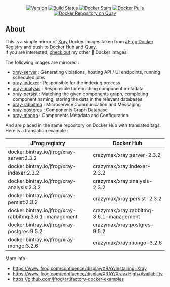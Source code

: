 <p align="center">
  <a href="https://microbadger.com/images/crazymax/xray"><img src="https://images.microbadger.com/badges/version/crazymax/xray.svg?style=flat-square" alt="Version"></a>
  <a href="https://travis-ci.com/crazy-max/docker-xray"><img src="https://img.shields.io/travis/com/crazy-max/docker-xray/master.svg?style=flat-square" alt="Build Status"></a>
  <a href="https://hub.docker.com/r/crazymax/xray/"><img src="https://img.shields.io/docker/stars/crazymax/xray.svg?style=flat-square" alt="Docker Stars"></a>
  <a href="https://hub.docker.com/r/crazymax/xray/"><img src="https://img.shields.io/docker/pulls/crazymax/xray.svg?style=flat-square" alt="Docker Pulls"></a>
  <a href="https://quay.io/repository/crazymax/xray"><img src="https://quay.io/repository/crazymax/xray/status?style=flat-square" alt="Docker Repository on Quay"></a>
</p>

## About

This is a simple mirror of [Xray](https://jfrog.com/xray/) Docker images taken from [JFrog Docker Registry](https://bintray.com/jfrog/reg2) and push to [Docker Hub](https://hub.docker.com/r/crazymax/xray/) and [Quay](https://quay.io/repository/crazymax/xray).<br />
If you are interested, [check out](https://hub.docker.com/r/crazymax/) my other 🐳 Docker images!

The following images are mirrored :

* [xray-server](https://bintray.com/jfrog/reg2/jfrog%3Axray-server) : Generating violations, hosting API / UI endpoints, running scheduled jobs
* [xray-indexer](https://bintray.com/jfrog/reg2/jfrog%3Axray-indexer) : Responsible for the indexing process
* [xray-analysis](https://bintray.com/jfrog/reg2/jfrog%3Axray-analysis) : Responsible for enriching component metadata
* [xray-persist](https://bintray.com/jfrog/reg2/jfrog%3Axray-persist) : Matching the given components graph, completing component naming, storing the data in the relevant databases
* [xray-rabbitmq](https://bintray.com/jfrog/reg2/jfrog%3Axray-rabbitmq) : Microservice Communication and Messaging
* [xray-postgres](https://bintray.com/jfrog/reg2/jfrog%3Axray-postgres) : Components Graph Database
* [xray-mongo](https://bintray.com/jfrog/reg2/jfrog%3Axray-mongo) : Components Metadata and Configuration

And are placed in the same repository on Docker Hub with translated tags. Here is a translation example :

| JFrog registry                                         | Docker Hub                              |
| ------------------------------------------------------ | --------------------------------------- |
| docker.bintray.io/jfrog/xray-server:2.3.2              | crazymax/xray:server-2.3.2              |
| docker.bintray.io/jfrog/xray-indexer:2.3.2             | crazymax/xray:indexer-2.3.2             |
| docker.bintray.io/jfrog/xray-analysis:2.3.2            | crazymax/xray:analysis-2.3.2            |
| docker.bintray.io/jfrog/xray-persist:2.3.2             | crazymax/xray:persist-2.3.2             |
| docker.bintray.io/jfrog/xray-rabbitmq:3.6.1-management | crazymax/xray:rabbitmq-3.6.1-management |
| docker.bintray.io/jfrog/xray-postgres:9.5.2            | crazymax/xray:postgres-9.5.2            |
| docker.bintray.io/jfrog/xray-mongo:3.2.6               | crazymax/xray:mongo-3.2.6               |

More info :

* https://www.jfrog.com/confluence/display/XRAY/Installing+Xray
* https://www.jfrog.com/confluence/display/XRAY/Xray+High+Availability
* https://github.com/jfrog/artifactory-docker-examples
